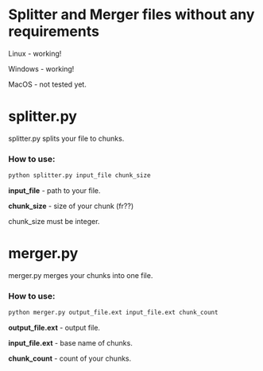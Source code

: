 # Splitter and Merger files without any requirements
Linux - working!

Windows - working!

MacOS - not tested yet.

# splitter.py
splitter.py splits your file to chunks.

### How to use:
```python
python splitter.py input_file chunk_size
```

**input_file** - path to your file.

**chunk_size** - size of your chunk (fr??)

chunk_size must be integer.

# merger.py
merger.py merges your chunks into one file.

### How to use:
```python
python merger.py output_file.ext input_file.ext chunk_count
```

**output_file.ext** - output file.

**input_file.ext** - base name of chunks.

**chunk_count** - count of your chunks.
